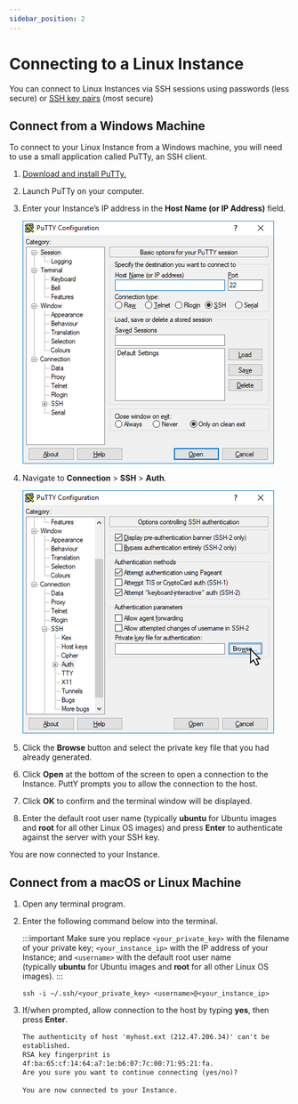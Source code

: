 ```yaml
---
sidebar_position: 2
---
```

# Connecting to a Linux Instance

You can connect to Linux Instances via SSH sessions using passwords (less secure) or [SSH key pairs](/docs/ToolsandUtilities/ManagingSSHKeysandKeyPairs) (most secure)

## Connect from a Windows Machine

To connect to your Linux Instance from a Windows machine, you will need to use a small application called PuTTy, an SSH client.

1. [Download and install PuTTy.](https://www.chiark.greenend.org.uk/~sgtatham/putty/latest.html)
2. Launch PuTTy on your computer.
3. Enter your Instance’s IP address in the **Host Name (or IP Address)** field.
   
   ![Putty](img/putty1.png)
4. Navigate to **Connection** > **SSH** > **Auth**.

	  ![Putty](img/putty2.png)
1. Click the **Browse** button and select the private key file that you had already generated.
2. Click **Open** at the bottom of the screen to open a connection to the Instance. PuttY prompts you to allow the connection to the host.
3. Click **OK** to confirm and the terminal window will be displayed.
4. Enter the default root user name (typically **ubuntu** for Ubuntu images and **root** for all other Linux OS images) and press **Enter** to authenticate against the server with your SSH key.

You are now connected to your Instance.

## Connect from a macOS or Linux Machine

1. Open any terminal program.
2. Enter the following command below into the terminal. 
   
   :::important 
   Make sure you replace `<your_private_key>` with the filename of your private key; `<your_instance_ip>` with the IP address of your Instance; and `<username>` with the default root user name (typically **ubuntu** for Ubuntu images and **root** for all other Linux OS images).
   :::

	```
	ssh -i ~/.ssh/<your_private_key> <username>@<your_instance_ip>
	```

3. If/when prompted, allow connection to the host by typing **yes**, then press **Enter**.

	```
	The authenticity of host 'myhost.ext (212.47.206.34)' can't be established.  
	RSA key fingerprint is 4f:ba:65:cf:14:64:a7:1e:b6:07:7c:00:71:95:21:fa.
	Are you sure you want to continue connecting (yes/no)?
	
	You are now connected to your Instance.
	```

